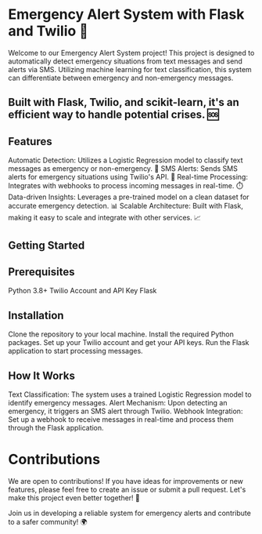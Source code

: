 # Emergency Alert System with Flask and Twilio 🚨
Welcome to our Emergency Alert System project! This project is designed to automatically detect emergency situations from text messages and send alerts via SMS. Utilizing machine learning for text classification, this system can differentiate between emergency and non-emergency messages. 
## Built with Flask, Twilio, and scikit-learn, it's an efficient way to handle potential crises. 🆘

## Features
 Automatic Detection: Utilizes a Logistic Regression model to classify text messages as emergency or non-emergency. 🤖
 SMS Alerts: Sends SMS alerts for emergency situations using Twilio's API. 📱
 Real-time Processing: Integrates with webhooks to process incoming messages in real-time. ⏱️
 Data-driven Insights: Leverages a pre-trained model on a clean dataset for accurate emergency detection. 📊
 Scalable Architecture: Built with Flask, making it easy to scale and integrate with other services. 📈

## Getting Started

## Prerequisites
Python 3.8+
Twilio Account and API Key
Flask

## Installation
Clone the repository to your local machine.
Install the required Python packages.
Set up your Twilio account and get your API keys.
Run the Flask application to start processing messages.

## How It Works
Text Classification: The system uses a trained Logistic Regression model to identify emergency messages.
Alert Mechanism: Upon detecting an emergency, it triggers an SMS alert through Twilio.
Webhook Integration: Set up a webhook to receive messages in real-time and process them through the Flask application.

# Contributions
We are open to contributions! If you have ideas for improvements or new features, please feel free to create an issue or submit a pull request. Let's make this project even better together! 🤝

Join us in developing a reliable system for emergency alerts and contribute to a safer community! 🌍